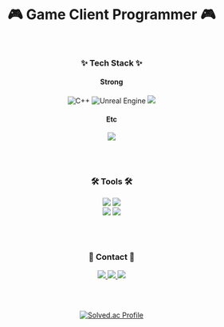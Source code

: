 <div align="center">

# :video_game: Game Client Programmer :video_game:
  
<br>

### ✨ Tech Stack ✨
#### Strong 
![C++](https://img.shields.io/badge/c++-%2300599C.svg?style=for-the-badge&logo=c%2B%2B&logoColor=white)
![Unreal Engine](https://img.shields.io/badge/unrealengine-%23313131.svg?style=for-the-badge&logo=unrealengine&logoColor=white)
<img src="https://img.shields.io/badge/DirectX 11-6DB33F?style=for-the-badge&logo=DirectX&logoColor=white"/>

#### Etc
<img src="https://img.shields.io/badge/Windows%20API-00A4EF?style=for-the-badge&logo=windows&logoColor=white"/>

<br><br>

### 🛠 Tools 🛠
<img src="https://img.shields.io/badge/github-181717.svg?style=for-the-badge&logo=github&logoColor=white"/>
<img src="https://img.shields.io/badge/SVN-809CC9?style=for-the-badge&logo=Subversion&logoColor=white"/>

<br>
<img src="https://img.shields.io/badge/Notion-F3F3F3.svg?style=for-the-badge&logo=notion&logoColor=black"/>
<img src="https://img.shields.io/badge/Slack-4A154B?style=for-the-badge&logo=slack&logoColor=white"/>

<br><br>

### 📌 Contact 📌
<a href="https://velog.io/@yuniya">
  <img src="https://img.shields.io/badge/Velog-1EBC8F?style=for-the-badge&logo=velog&logoColor=white"/>
</a> 

<a href="https://www.youtube.com/@ysl5900/featured">
  <img src="https://img.shields.io/badge/Youtube-ff0000?style=for-the-badge&logo=youtube"/>
</a>

<a href="mailto:joypen1267@gmail.com">
  <img src="https://img.shields.io/badge/Gmail-d14836?style=for-the-badge&logo=Gmail"/>
</a>

<br><br>
  
[![Solved.ac Profile](http://mazassumnida.wtf/api/v2/generate_badge?boj=joypen1267)](https://solved.ac/joypen1267/)

</div>
